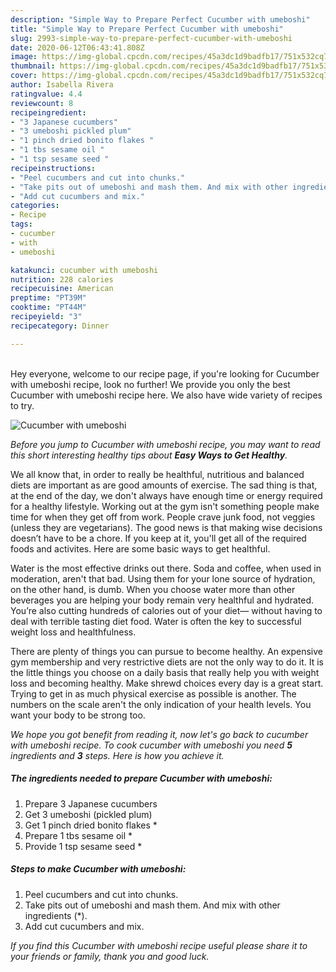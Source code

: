 ```yaml
---
description: "Simple Way to Prepare Perfect Cucumber with umeboshi"
title: "Simple Way to Prepare Perfect Cucumber with umeboshi"
slug: 2993-simple-way-to-prepare-perfect-cucumber-with-umeboshi
date: 2020-06-12T06:43:41.808Z
image: https://img-global.cpcdn.com/recipes/45a3dc1d9badfb17/751x532cq70/cucumber-with-umeboshi-recipe-main-photo.jpg
thumbnail: https://img-global.cpcdn.com/recipes/45a3dc1d9badfb17/751x532cq70/cucumber-with-umeboshi-recipe-main-photo.jpg
cover: https://img-global.cpcdn.com/recipes/45a3dc1d9badfb17/751x532cq70/cucumber-with-umeboshi-recipe-main-photo.jpg
author: Isabella Rivera
ratingvalue: 4.4
reviewcount: 8
recipeingredient:
- "3 Japanese cucumbers"
- "3 umeboshi pickled plum"
- "1 pinch dried bonito flakes "
- "1 tbs sesame oil "
- "1 tsp sesame seed "
recipeinstructions:
- "Peel cucumbers and cut into chunks."
- "Take pits out of umeboshi and mash them. And mix with other ingredients (*)."
- "Add cut cucumbers and mix."
categories:
- Recipe
tags:
- cucumber
- with
- umeboshi

katakunci: cucumber with umeboshi 
nutrition: 228 calories
recipecuisine: American
preptime: "PT39M"
cooktime: "PT44M"
recipeyield: "3"
recipecategory: Dinner

---
```

<br>
Hey everyone, welcome to our recipe page, if you're looking for Cucumber with umeboshi recipe, look no further! We provide you only the best Cucumber with umeboshi recipe here. We also have wide variety of recipes to try.
<br>


![Cucumber with umeboshi](https://img-global.cpcdn.com/recipes/45a3dc1d9badfb17/751x532cq70/cucumber-with-umeboshi-recipe-main-photo.jpg)

<i>Before you jump to Cucumber with umeboshi recipe, you may want to read this short interesting healthy tips about <strong>Easy Ways to Get Healthy</strong>.</i>

We all know that, in order to really be healthful, nutritious and balanced diets are important as are good amounts of exercise. The sad thing is that, at the end of the day, we don't always have enough time or energy required for a healthy lifestyle. Working out at the gym isn't something people make time for when they get off from work. People crave junk food, not veggies (unless they are vegetarians). The good news is that making wise decisions doesn’t have to be a chore. If you keep at it, you'll get all of the required foods and activites. Here are some basic ways to get healthful.

Water is the most effective drinks out there. Soda and coffee, when used in moderation, aren't that bad. Using them for your lone source of hydration, on the other hand, is dumb. When you choose water more than other beverages you are helping your body remain very healthful and hydrated. You’re also cutting hundreds of calories out of your diet— without having to deal with terrible tasting diet food. Water is often the key to successful weight loss and healthfulness.

There are plenty of things you can pursue to become healthy. An expensive gym membership and very restrictive diets are not the only way to do it. It is the little things you choose on a daily basis that really help you with weight loss and becoming healthy. Make shrewd choices every day is a great start. Trying to get in as much physical exercise as possible is another. The numbers on the scale aren't the only indication of your health levels. You want your body to be strong too. 


<i>We hope you got benefit from reading it, now let's go back to cucumber with umeboshi recipe. To cook cucumber with umeboshi you need <strong>5</strong> ingredients and <strong>3</strong> steps. Here is how you achieve it.
</i>

##### The ingredients needed to prepare Cucumber with umeboshi:

1. Prepare 3 Japanese cucumbers
1. Get 3 umeboshi (pickled plum)
1. Get 1 pinch dried bonito flakes *
1. Prepare 1 tbs sesame oil *
1. Provide 1 tsp sesame seed *


##### Steps to make Cucumber with umeboshi:

1. Peel cucumbers and cut into chunks.
1. Take pits out of umeboshi and mash them. And mix with other ingredients (*).
1. Add cut cucumbers and mix.


<i>If you find this Cucumber with umeboshi recipe useful please share it to your friends or family, thank you and good luck.</i>
